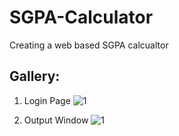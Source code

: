 # SGPA-Calculator
Creating a web based SGPA calcualtor

## Gallery:
1. Login Page
![1](images/1.png)

1. Output Window
![1](images/2.png)